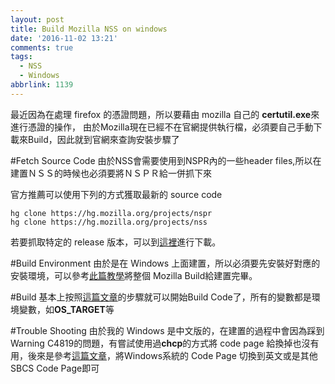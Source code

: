 ```yaml
---
layout: post
title: Build Mozilla NSS on windows
date: '2016-11-02 13:21'
comments: true
tags:
  - NSS
  - Windows
abbrlink: 1139
---
```

   最近因為在處理 firefox 的憑證問題，所以要藉由 mozilla 自己的 **certutil.exe**來進行憑證的操作，
由於Mozilla現在已經不在官網提供執行檔，必須要自己手動下載來Build，因此就到官網來查詢安裝步驟了

<!--more-->

#Fetch Source Code
由於NSS會需要使用到NSPR內的一些header files,所以在建置ＮＳＳ的時候也必須要將ＮＳＰＲ給一併抓下來

官方推薦可以使用下列的方式獲取最新的 source code

```
hg clone https://hg.mozilla.org/projects/nspr
hg clone https://hg.mozilla.org/projects/nss
```

若要抓取特定的 release 版本，可以到[這裡](https://ftp.mozilla.org/pub/security/nss/releases/)進行下載。

#Build Environment
由於是在 Windows 上面建置，所以必須要先安裝好對應的安裝環境，可以參考[此篇教學](https://developer.mozilla.org/en-US/docs/Mozilla/Developer_guide/Build_Instructions/Windows_Prerequisites)將整個 Mozilla Build給建置完畢。

#Build
基本上按照[這篇文章](https://developer.mozilla.org/en-US/docs/Mozilla/Projects/NSS/Building)的步驟就可以開始Build Code了，所有的變數都是環境變數，如**OS_TARGET**等


#Trouble Shooting
由於我的 Windows 是中文版的，在建置的過程中會因為踩到Warning C4819的問題，有嘗試使用過**chcp**的方式將 code page 給換掉也沒有用，後來是參考[這篇文章](https://groups.google.com/a/chromium.org/forum/#!topic/chromium-dev/3DV8Huz5C0M)，將Windows系統的 Code Page 切換到英文或是其他 SBCS Code Page即可
